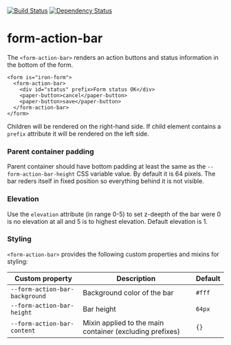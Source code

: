 [![Build Status](https://travis-ci.org/advanced-rest-client/form-action-bar.svg?branch=master)](https://travis-ci.org/advanced-rest-client/form-action-bar)  [![Dependency Status](https://dependencyci.com/github/advanced-rest-client/form-action-bar/badge)](https://dependencyci.com/github/advanced-rest-client/form-action-bar)  

# form-action-bar

The `<form-action-bar>` renders an action buttons and status information in the bottom of the form.

    <form is="iron-form">
      <form-action-bar>
        <div id="status" prefix>Form status OK</div>
        <paper-button>cancel</paper-button>
        <paper-button>save</paper-button>
      </form-action-bar>
    </form>

Children will be rendered on the right-hand side.
If child element contains a `prefix` attribute it will be rendered on the left side.

### Parent container padding
Parent container should have  bottom padding at least the same as the `--form-action-bar-height` CSS variable value.
By default it is 64 pixels. The bar reders itself in fixed position so everything behind it is not visible.

### Elevation
Use the `elevation` attribute (in range 0-5) to set z-deepth of the bar were 0 is no elevation at all and 5 is to highest elevation. Default elevation is 1.

### Styling
`<form-action-bar>` provides the following custom properties and mixins for styling:

Custom property | Description | Default
----------------|-------------|----------
`--form-action-bar-background` | Background color of the bar | `#fff`
`--form-action-bar-height` | Bar height | `64px`
`--form-action-bar-content` | Mixin applied to the main container (excluding prefixes) | `{}`

